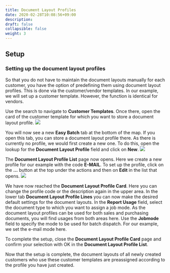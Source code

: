```yaml
---
title: Document Layout Profiles
date: 2020-02-28T10:08:56+09:00
description: 
draft: false
collapsible: false
weight: 3
---
```

## Setup

### Setting up the document layout profiles

So that you do not have to maintain the document layouts manually for each customer, you have the option of predefining them using document layout profiles.
This is done via the customer/vendor templates.
In our example, we will set up a customer template. However, the function is identical for vendors.

Use the search to navigate to **Customer Templates**.
Once there, open the card of the customer template for which you want to store a document layout profile.
![](images/apps/Easy_Batch/en-us/app_customer_template_setup.png)

You will now see a new **Easy Batch** tab at the bottom of the map.
If you open this tab, you can store a document layout profile there.
As there is currently no profile, we would first create a new one.
To do this, open the lookup for the **Document Layout Profile** field and click on **New**.
![](images/apps/Easy_Batch/en-us/app_document_layout_profile_list.png)

The **Document Layout Profile List** page now opens.
Here we create a new profile for our example with the code **E-MAIL**.
To set up the profile, click on the **...** button at the top under the actions and then on **Edit** in the list that opens.
![](images/apps/Easy_Batch/en-us/app_document_layout_profile_card.png)

We have now reached the **Document Layout Profile Card**.
Here you can change the profile code or the description again in the upper area.
In the lower tab **Document Layout Profile Lines** you can now make the desired default settings for the document layouts.
In the **Report Usage** field, select the document type to which you want to assign a job mode.
As the document layout profiles can be used for both sales and purchasing documents, you will find usages from both areas here.
Use the **Jobmode** field to specify the mode to be used for batch dispatch.
For our example, we set the e-mail mode here.

To complete the setup, close the **Document Layout Profile Card** page and confirm your selection with OK in the **Document Layout Profile List**.

Now that the setup is complete, the document layouts of all newly created customers who use these customer templates are preassigned according to the profile you have just created.